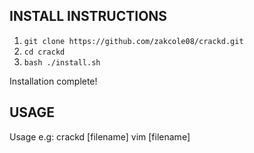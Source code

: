 INSTALL INSTRUCTIONS
--------------------

1. ```git clone https://github.com/zakcole08/crackd.git```
2. ```cd crackd```
3. ```bash ./install.sh```

Installation complete!

USAGE
-----
Usage e.g: crackd [filename]
           vim [filename]
